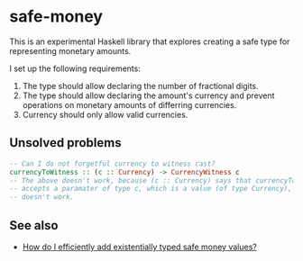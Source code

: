 # safe-money

This is an experimental Haskell library that explores creating a safe type for
representing monetary amounts.

I set up the following requirements:

1. The type should allow declaring the number of fractional digits.
2. The type should allow declaring the amount's currency and prevent operations
   on monetary amounts of differring currencies.
3. Currency should only allow valid currencies.

## Unsolved problems

```haskell
-- Can I do not forgetful currency to witness cast?
currencyToWitness :: (c :: Currency) -> CurrencyWitness c
-- The above doesn't work, because (c :: Currency) says that currencyToWitness
-- accepts a paramater of type c, which is a value (of type Currency), so it
-- doesn't work.
```

## See also

- [How do I efficiently add existentially typed safe money values?](https://stackoverflow.com/questions/77429592/how-do-i-efficiently-add-existentially-typed-safe-money-values)
